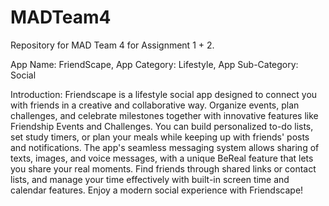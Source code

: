# MADTeam4
Repository for MAD Team 4 for Assignment 1 + 2.

App Name: FriendScape,
App Category: Lifestyle,
App Sub-Category: Social

Introduction:
Friendscape is a lifestyle social app designed to connect you with friends in a creative and collaborative way. Organize events, plan challenges, and celebrate milestones together with innovative features like Friendship Events and Challenges. You can build personalized to-do lists, set study timers, or plan your meals while keeping up with friends' posts and notifications. The app's seamless messaging system allows sharing of texts, images, and voice messages, with a unique BeReal feature that lets you share your real moments. Find friends through shared links or contact lists, and manage your time effectively with built-in screen time and calendar features. Enjoy a modern social experience with Friendscape!